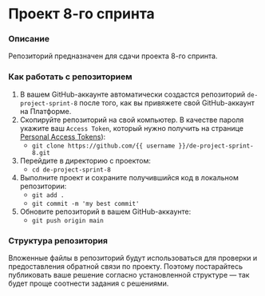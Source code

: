 # Проект 8-го спринта

### Описание
Репозиторий предназначен для сдачи проекта 8-го спринта.

### Как работать с репозиторием
1. В вашем GitHub-аккаунте автоматически создастся репозиторий `de-project-sprint-8` после того, как вы привяжете свой GitHub-аккаунт на Платформе.
2. Скопируйте репозиторий на свой компьютер. В качестве пароля укажите ваш `Access Token`, который нужно получить на странице [Personal Access Tokens](https://github.com/settings/tokens)):
	* `git clone https://github.com/{{ username }}/de-project-sprint-8.git`
3. Перейдите в директорию с проектом: 
	* `cd de-project-sprint-8`
4. Выполните проект и сохраните получившийся код в локальном репозитории:
	* `git add .`
	* `git commit -m 'my best commit'`
5. Обновите репозиторий в вашем GitHub-аккаунте:
	* `git push origin main`

### Структура репозитория
Вложенные файлы в репозиторий будут использоваться для проверки и предоставления обратной связи по проекту. Поэтому постарайтесь публиковать ваше решение согласно установленной структуре — так будет проще соотнести задания с решениями.
